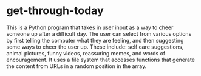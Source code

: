 # get-through-today
This is a Python program that takes in user input as a way to cheer someone up after a difficult day. The user can select from various options by first telling the computer what they are feeling, and then suggesting some ways to cheer the user up. These include: self care suggestions, animal pictures, funny videos, reassuring memes, and words of encouragement. It uses a file system that accesses functions that generate the content from URLs in a random position in the array. 

